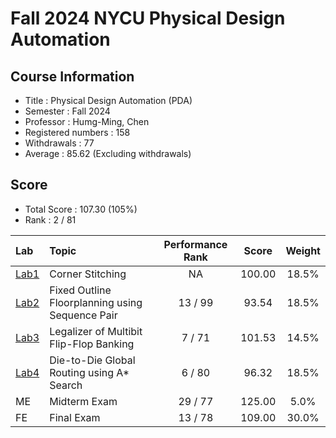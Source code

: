 # Fall 2024 NYCU Physical Design Automation

## Course Information
- Title : Physical Design Automation (PDA)
- Semester : Fall 2024
- Professor : Humg-Ming, Chen
- Registered numbers : 158
- Withdrawals : 77
- Average : 85.62 (Excluding withdrawals)

## Score
- Total Score : 107.30 (105%)
- Rank : 2 / 81

|Lab           |Topic                                            | Performance Rank   |Score   |Weight |
|:-------------|:------------------------------------------------|:------------------:|:------:|:-----:|
| [Lab1](Lab1) | Corner Stitching                                | NA                 | 100.00 | 18.5% |
| [Lab2](Lab2) | Fixed Outline Floorplanning using Sequence Pair | 13 / 99            |  93.54 | 18.5% |
| [Lab3](Lab3) | Legalizer of Multibit Flip-Flop Banking         | 7  / 71            | 101.53 | 14.5% |
| [Lab4](Lab4) | Die-to-Die Global Routing using A* Search       | 6  / 80            | 96.32  | 18.5% |
| ME           | Midterm Exam                                    | 29 / 77            | 125.00 |  5.0% |
| FE           | Final Exam                                      | 13 / 78            | 109.00 | 30.0% |

